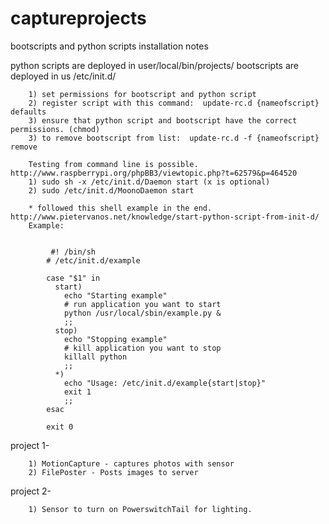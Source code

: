 captureprojects
===============
bootscripts and python scripts installation notes

python scripts are deployed in user/local/bin/projects/
bootscripts are deployed in us /etc/init.d/

		1) set permissions for bootscript and python script
		2) register script with this command:  update-rc.d {nameofscript} defaults 
		3) ensure that python script and bootscript have the correct permissions. (chmod)
		3) to remove bootscript from list:  update-rc.d -f {nameofscript} remove
		
		Testing from command line is possible.  http://www.raspberrypi.org/phpBB3/viewtopic.php?t=62579&p=464520
		1) sudo sh -x /etc/init.d/Daemon start (x is optional)
		2) sudo /etc/init.d/MoonoDaemon start
		
		* followed this shell example in the end.  http://www.pietervanos.net/knowledge/start-python-script-from-init-d/
		Example:   
		

			 #! /bin/sh
			# /etc/init.d/example
			 
			case "$1" in
			  start)
			    echo "Starting example"
			    # run application you want to start
			    python /usr/local/sbin/example.py &
			    ;;
			  stop)
			    echo "Stopping example"
			    # kill application you want to stop
			    killall python
			    ;;
			  *)
			    echo "Usage: /etc/init.d/example{start|stop}"
			    exit 1
			    ;;
			esac
			 
			exit 0
		
project 1-

		1) MotionCapture - captures photos with sensor
		2) FilePoster - Posts images to server
		
project 2-

		1) Sensor to turn on PowerswitchTail for lighting.   


